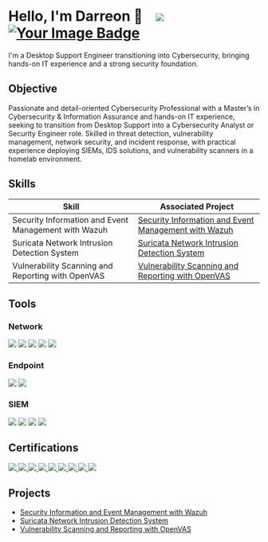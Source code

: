 # Hello, I'm Darreon 👋 &nbsp;&nbsp; <a href="https://www.linkedin.com/in/darreon-phillips-"><img src="https://img.shields.io/badge/-LinkedIn-0072b1?&style=for-the-badge&logo=linkedin&logoColor=white" /></a> &nbsp;&nbsp; <a href="https://tryhackme.com/p/dphil97"><img src="https://tryhackme-badges.s3.amazonaws.com/dphil97.png" alt="Your Image Badge" /></a>

I'm a Desktop Support Engineer transitioning into Cybersecurity, bringing hands-on IT experience and a strong security foundation.

## Objective

Passionate and detail-oriented Cybersecurity Professional with a Master’s in Cybersecurity & Information Assurance and hands-on IT experience, seeking to transition from Desktop Support into a Cybersecurity Analyst or Security Engineer role. Skilled in threat detection, vulnerability management, network security, and incident response, with practical experience deploying SIEMs, IDS solutions, and vulnerability scanners in a homelab environment.

## Skills

| Skill                                         | Associated Project         |
|-----------------------------------------------|----------------------------|
| Security Information and Event Management with Wazuh          | <a href="https://github.com/DaPhilll/Wazuh-Deployment">Security Information and Event Management with Wazuh</a>|
| Suricata Network Intrusion Detection System | <a href="https://github.com/DaPhilll/Suricata-Network-Intrusion-Detection-System">Suricata Network Intrusion Detection System</a>|
| Vulnerability Scanning and Reporting with OpenVAS         | <a href="https://github.com/DaPhilll/Vulnerability-Scanning-and-Reporting-with-OpenVAS">Vulnerability Scanning and Reporting with OpenVAS</a>|


## Tools

### Network
<div>
    <img src="https://img.shields.io/badge/-Wireshark-1679A7?&style=for-the-badge&logo=Wireshark&logoColor=white" />
    <img src="https://img.shields.io/badge/-Suricata-EF3B2D?&style=for-the-badge&logo=Suricata&logoColor=white" />
    <img src="https://img.shields.io/badge/-Rapid7-FF0000?&style=for-the-badge&logo=rapid7&logoColor=white" />
    <img src="https://img.shields.io/badge/-pfSense-2980B9?&style=for-the-badge&logo=pfsense&logoColor=white" />
    <img src="https://img.shields.io/badge/-OpenVAS-27AE60?&style=for-the-badge&logo=openvas&logoColor=white" />
</div>

### Endpoint
<div>
    <img src="https://img.shields.io/badge/-Microsoft_Defender_for_Endpoint-00A4EF?&style=for-the-badge&logo=Microsoft&logoColor=white" />
    <img src="https://img.shields.io/badge/-Velociraptor-4B275F?&style=for-the-badge&logo=Velociraptor&logoColor=white" />
</div>

### SIEM
<div>
    <img src="https://img.shields.io/badge/-Microsoft_Sentinel-0078D4?&style=for-the-badge&logo=Microsoft&logoColor=white" />
    <img src="https://img.shields.io/badge/-Splunk-000000?&style=for-the-badge&logo=Splunk&logoColor=white" />
    <img src="https://img.shields.io/badge/-Elastic-005571?&style=for-the-badge&logo=Elastic&logoColor=white" />
    <img src="https://img.shields.io/badge/-Wazuh-1E90FF?&style=for-the-badge&logo=wazuh&logoColor=white" />
</div>

## Certifications
<div>  
    <a href="https://www.credly.com/badges/eb4a3bad-5e6e-467d-80fc-4cf06b980f86/public_url" target="_blank">
        <img src="https://img.shields.io/badge/-SSCP-3333FF?&style=for-the-badge&logo=ISC2&logoColor=white" />
    </a>
    <a href="https://www.credly.com/badges/7254c8cb-7351-41e4-9b4d-3339ae0c8754/public_url" target="_blank">
        <img src="https://img.shields.io/badge/-CySA%2B-006400?&style=for-the-badge&logo=CompTIA&logoColor=white" />
    </a>
    <a href="https://www.credly.com/badges/85c805a3-a2e7-4972-b59d-d2558d6d3170/public_url" target="_blank">
        <img src="https://img.shields.io/badge/-Security%2B-FF0000?&style=for-the-badge&logo=CompTIA&logoColor=white" />
    </a>
    <a href="https://www.credly.com/badges/d3e082ef-5172-4295-b89d-b5f68ea7423d/public_url" target="_blank">
        <img src="https://img.shields.io/badge/-Network%2B-007ACC?&style=for-the-badge&logo=CompTIA&logoColor=white" />
    </a>
    <a href="https://www.credly.com/badges/c5b192af-d722-432b-92c4-65fa963e88d1/public_url" target="_blank">
        <img src="https://img.shields.io/badge/-CCNA-000080?&style=for-the-badge&logo=Cisco&logoColor=white" />
    </a>
    <a href="https://www.credly.com/badges/2c852440-4ce7-4e1f-9351-7b2e05d285aa/public_url" target="_blank">
        <img src="https://img.shields.io/badge/-Project%2B-FFA500?&style=for-the-badge&logo=CompTIA&logoColor=white" />
    </a>
    <a href="https://aspen.eccouncil.org/Verify" target="_blank">
        <img src="https://img.shields.io/badge/-Certified%20Ethical%20Hacker-000000?&style=for-the-badge&logo=EC-Council&logoColor=white" />
    </a>
    <a href="https://cs.lpi.org/caf/Xamman/certification/verify/LPI000544306/yfghwgr8yz" target="_blank">
        <img src="https://img.shields.io/badge/-Linux%20Essentials-333333?&style=for-the-badge&logo=LPI&logoColor=white" />
    </a>
    <a href="https://www.credly.com/badges/2f45e3d8-9628-4172-9b38-fc2f37266810/public_url" target="_blank">
        <img src="https://img.shields.io/badge/-A%2B-4D4D4D?&style=for-the-badge&logo=CompTIA&logoColor=white" />
    </a>
</div>






## Projects
- <a href="https://github.com/DaPhilll/Wazuh-Deployment">Security Information and Event Management with Wazuh</a>
- <a href="https://github.com/DaPhilll/Suricata-Network-Intrusion-Detection-System">Suricata Network Intrusion Detection System</a>
- <a href="https://github.com/DaPhilll/Vulnerability-Scanning-and-Reporting-with-OpenVAS">Vulnerability Scanning and Reporting with OpenVAS</a>
